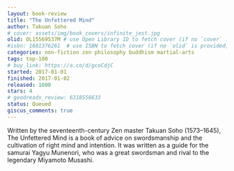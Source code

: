 ```yaml
---
layout: book-review
title: "The Unfettered Mind"
author: Takuan Soho
# cover: assets/img/book_covers/infinite_jest.jpg
olid: OL15569537M # use Open Library ID to fetch cover (if no `cover` is provided)
#isbn: 1681376261  # use ISBN to fetch cover (if no `olid` is provided, dashes are optional)
categories: non-fiction zen philosophy buddhism martial-arts
tags: top-100
# buy_link: https://a.co/d/gcoCdjC
started: 2017-01-01
finished: 2017-01-02
released: 1600
stars: 4
# goodreads_review: 6318556633
status: Queued
giscus_comments: true
---
```


Written by the seventeenth-century Zen master Takuan Soho (1573–1645), The Unfettered Mind is a book of advice on swordsmanship and the cultivation of right mind and intention. It was written as a guide for the samurai Yagyu Munenori, who was a great swordsman and rival to the legendary Miyamoto Musashi.
